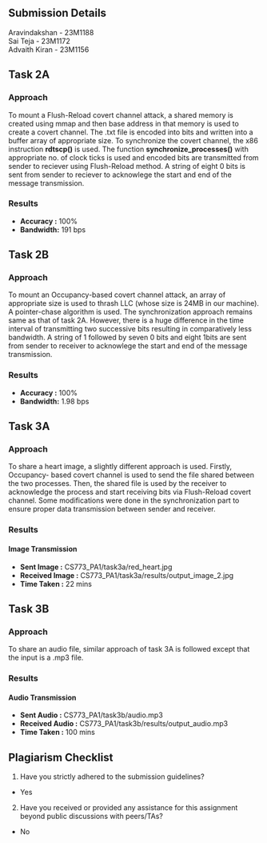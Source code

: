 ## Submission Details
Aravindakshan - 23M1188   
Sai Teja      - 23M1172  
Advaith Kiran - 23M1156  

## Task 2A
### Approach
To mount a Flush-Reload covert channel attack, a shared memory is created using mmap and then base address in that memory is used to create a covert channel.
The .txt file is encoded into bits and written into a buffer array of appropriate size.
To synchronize the covert channel, the x86 instruction **rdtscp()** is used.
The function **synchronize_processes()** with appropriate no. of clock ticks is used and encoded bits are transmitted from sender to reciever using Flush-Reload method.
A string of eight 0 bits is sent from sender to reciever to acknowlege the start and end of the message transmission. 

### Results
- **Accuracy :** 100%
- **Bandwidth:** 191 bps

## Task 2B
### Approach
To mount an Occupancy-based covert channel attack, an array of appropriate size is used to thrash LLC (whose size is 24MB in our machine). A pointer-chase algorithm is used.
The synchronization approach remains same as that of task 2A. However, there is a huge difference in the time interval of transmitting two successive bits resulting in comparatively less bandwidth.
A string of 1 followed by seven 0 bits and eight 1bits are sent from sender to receiver to acknowlege the start and end of the message transmission.

### Results
- **Accuracy :** 100% 
- **Bandwidth:** 1.98 bps

## Task 3A
### Approach
To share a heart image, a slightly different approach is used.
Firstly, Occupancy- based covert channel is used to send the file shared between the two processes.
Then, the shared file is used by the receiver to acknowledge the process and start receiving bits via Flush-Reload covert channel.
Some modifications were done in the synchronization part to ensure proper data transmission between sender and receiver.

### Results
#### Image Transmission
- **Sent Image :** CS773_PA1/task3a/red_heart.jpg
- **Received Image :** CS773_PA1/task3a/results/output_image_2.jpg
- **Time Taken :** 22 mins

## Task 3B
### Approach
To share an audio file, similar approach of task 3A is followed except that the input is a .mp3 file. 

### Results
#### Audio Transmission
- **Sent Audio :** CS773_PA1/task3b/audio.mp3
- **Received Audio :** CS773_PA1/task3b/results/output_audio.mp3
- **Time Taken :** 100 mins

## Plagiarism Checklist
1. Have you strictly adhered to the submission guidelines?  
- Yes
2. Have you received or provided any assistance for this assignment beyond public discussions with peers/TAs?  
- No
